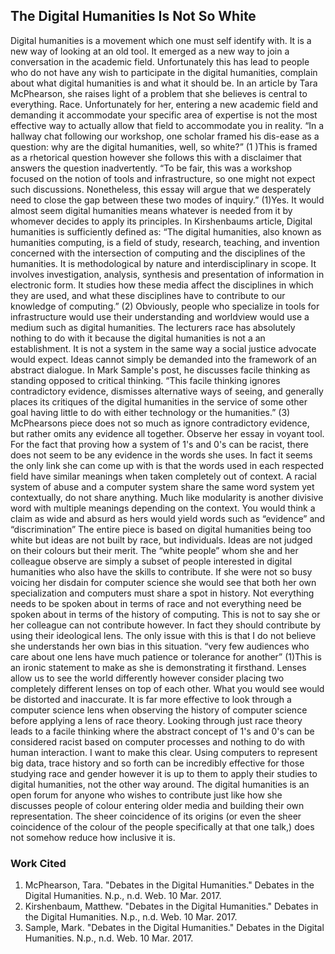 ## The Digital Humanities Is Not So White

  Digital humanities is a movement which one must self identify with. It is a new way of looking at an old tool. It emerged as a new way to 
join a conversation in the academic field. Unfortunately this has lead to people who do not have any wish to participate in the digital 
humanities, complain about what digital humanities is and what it should be. In an article by Tara McPhearson, she raises light of a 
problem that she believes is central to everything. Race. Unfortunately for her, entering a new academic field and demanding it accommodate 
your specific area of expertise is not the most effective way to actually allow that field to accommodate you in reality. “In a hallway 
chat following our workshop, one scholar framed his dis-ease as a question: why are the digital humanities, well, so white?” (1 )This is 
framed as a rhetorical question however she follows this with a disclaimer that answers the question inadvertently. “To be fair, this was 
a workshop focused on the notion of tools and infrastructure, so one might not expect such discussions. Nonetheless, this essay will argue 
that we desperately need to close the gap between these two modes of inquiry.” (1)Yes. It would almost seem digital humanities means 
whatever is needed from it by whomever decides to apply its principles. In Kirshenbaums article, Digital humanities is sufficiently 
defined as: “The digital humanities, also known as humanities computing, is a field of study, research, teaching, and invention concerned 
with the intersection of computing and the disciplines of the humanities. It is methodological by nature and interdisciplinary in scope. 
It involves investigation, analysis, synthesis and presentation of information in electronic form. It studies how these media affect the 
disciplines in which they are used, and what these disciplines have to contribute to our knowledge of computing.” (2) Obviously, people 
who specialize in tools for infrastructure would use their understanding and worldview would use a medium such as digital humanities. The 
lecturers race has absolutely nothing to do with it because the digital humanities is not a an establishment. It is not a system in the 
same way a social justice advocate would expect. Ideas cannot simply be demanded into the framework of an abstract dialogue. In Mark Sample's 
post, he discusses facile thinking as standing opposed to critical thinking. “This facile thinking ignores contradictory evidence, 
dismisses alternative ways of seeing, and generally places its critiques of the digital humanities in the service of some other goal having 
little to do with either technology or the humanities.” (3) McPhearsons piece does not so much as ignore contradictory evidence, but rather 
omits any evidence all together. Observe her essay in voyant tool. For the fact that proving how a system of 1's and 0's can be racist, 
there does not seem to be any evidence in the words she uses. In fact it seems the only link she can come up with is that the words used in 
each respected field have similar meanings when taken completely out of context. A racial system of abuse and a computer system share the 
same word system yet contextually, do not share anything. Much like modularity is another divisive word with multiple meanings depending on 
the context. You would think a claim as wide and absurd as hers would yield words such as “evidence” and “discrimination” The entire piece 
is based on digital humanities being too white but ideas are not built by race, but individuals. Ideas are not judged on their colours but 
their merit. The “white people” whom she and her colleague observe are simply a subset of people interested in digital humanities who also 
have the skills to contribute. If she were not so busy voicing her disdain for computer science she would see that both her own 
specialization and computers must share a spot in history. Not everything needs to be spoken about in terms of race and not everything need 
be spoken about in terms of the history of computing. This is not to say she or her colleague can not contribute however. In fact they 
should contribute by using their ideological lens. The only issue with this is that I do not believe she understands her own bias in this 
situation. “very few audiences who care about one lens have much patience or tolerance for another” (1)This is an ironic statement to make 
as she is demonstrating it firsthand. Lenses allow us to see the world differently however consider placing two completely different lenses 
on top of each other. What you would see would be distorted and inaccurate. It is far more effective to look through a computer science 
lens when observing the history of computer science before applying a lens of race theory. Looking through just race theory leads to a 
facile thinking where the abstract concept of 1's and 0's can be considered racist based on computer processes and nothing to do with 
human interaction. I want to make this clear. Using computers to represent big data, trace history and so forth can be incredibly 
effective for those studying race and gender however it is up to them to apply their studies to digital humanities, not the other way 
around. The digital humanities is an open forum for anyone who wishes to contribute just like how she discusses people of colour entering 
older media and building their own representation. The sheer coincidence of its origins (or even the sheer coincidence of the colour of 
the people specifically at that one talk,) does not somehow reduce how inclusive it is.

### Work Cited

1. McPhearson, Tara. "Debates in the Digital Humanities." Debates in the Digital Humanities. N.p., n.d. Web. 10 Mar. 2017.
2. Kirshenbaum, Matthew. "Debates in the Digital Humanities." Debates in the Digital Humanities. N.p., n.d. Web. 10 Mar. 2017.
3. Sample, Mark. "Debates in the Digital Humanities." Debates in the Digital Humanities. N.p., n.d. Web. 10 Mar. 2017.
